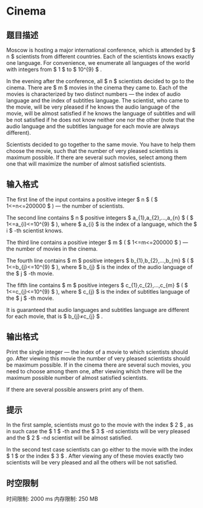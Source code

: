# Cinema

## 题目描述

Moscow is hosting a major international conference, which is attended by $ n $ scientists from different countries. Each of the scientists knows exactly one language. For convenience, we enumerate all languages of the world with integers from $ 1 $ to $ 10^{9} $ .

In the evening after the conference, all $ n $ scientists decided to go to the cinema. There are $ m $ movies in the cinema they came to. Each of the movies is characterized by two distinct numbers — the index of audio language and the index of subtitles language. The scientist, who came to the movie, will be very pleased if he knows the audio language of the movie, will be almost satisfied if he knows the language of subtitles and will be not satisfied if he does not know neither one nor the other (note that the audio language and the subtitles language for each movie are always different).

Scientists decided to go together to the same movie. You have to help them choose the movie, such that the number of very pleased scientists is maximum possible. If there are several such movies, select among them one that will maximize the number of almost satisfied scientists.

## 输入格式

The first line of the input contains a positive integer $ n $ ( $ 1<=n<=200000 $ ) — the number of scientists.

The second line contains $ n $ positive integers $ a_{1},a_{2},...,a_{n} $ ( $ 1<=a_{i}<=10^{9} $ ), where $ a_{i} $ is the index of a language, which the $ i $ -th scientist knows.

The third line contains a positive integer $ m $ ( $ 1<=m<=200000 $ ) — the number of movies in the cinema.

The fourth line contains $ m $ positive integers $ b_{1},b_{2},...,b_{m} $ ( $ 1<=b_{j}<=10^{9} $ ), where $ b_{j} $ is the index of the audio language of the $ j $ -th movie.

The fifth line contains $ m $ positive integers $ c_{1},c_{2},...,c_{m} $ ( $ 1<=c_{j}<=10^{9} $ ), where $ c_{j} $ is the index of subtitles language of the $ j $ -th movie.

It is guaranteed that audio languages and subtitles language are different for each movie, that is $ b_{j}≠c_{j} $ .

## 输出格式

Print the single integer — the index of a movie to which scientists should go. After viewing this movie the number of very pleased scientists should be maximum possible. If in the cinema there are several such movies, you need to choose among them one, after viewing which there will be the maximum possible number of almost satisfied scientists.

If there are several possible answers print any of them.

## 提示

In the first sample, scientists must go to the movie with the index $ 2 $ , as in such case the $ 1 $ -th and the $ 3 $ -rd scientists will be very pleased and the $ 2 $ -nd scientist will be almost satisfied.

In the second test case scientists can go either to the movie with the index $ 1 $ or the index $ 3 $ . After viewing any of these movies exactly two scientists will be very pleased and all the others will be not satisfied.

## 时空限制

时间限制: 2000 ms
内存限制: 250 MB

